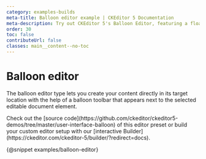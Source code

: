 ```yaml
---
category: examples-builds
meta-title: Balloon editor example | CKEditor 5 Documentation
meta-description: Try out CKEditor 5's Balloon Editor, featuring a floating toolbar that appears near selected text for a focused editing experience.
order: 30
toc: false
contributeUrl: false
classes: main__content--no-toc
---
```


# Balloon editor

The balloon editor type lets you create your content directly in its target location with the help of a balloon toolbar that appears next to the selected editable document element.

<info-box hint>
	Check out the [source code](https://github.com/ckeditor/ckeditor5-demos/tree/master/user-interface-balloon) of this editor preset or build your custom editor setup with our [interactive Builder](https://ckeditor.com/ckeditor-5/builder/?redirect=docs).
</info-box>

{@snippet examples/balloon-editor}
